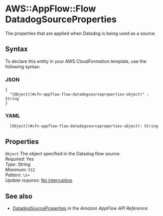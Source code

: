 # AWS::AppFlow::Flow DatadogSourceProperties<a name="aws-properties-appflow-flow-datadogsourceproperties"></a>

The properties that are applied when Datadog is being used as a source\.

## Syntax<a name="aws-properties-appflow-flow-datadogsourceproperties-syntax"></a>

To declare this entity in your AWS CloudFormation template, use the following syntax:

### JSON<a name="aws-properties-appflow-flow-datadogsourceproperties-syntax.json"></a>

```
{
  "[Object](#cfn-appflow-flow-datadogsourceproperties-object)" : String
}
```

### YAML<a name="aws-properties-appflow-flow-datadogsourceproperties-syntax.yaml"></a>

```
  [Object](#cfn-appflow-flow-datadogsourceproperties-object): String
```

## Properties<a name="aws-properties-appflow-flow-datadogsourceproperties-properties"></a>

`Object` <a name="cfn-appflow-flow-datadogsourceproperties-object"></a>
The object specified in the Datadog flow source\.  
_Required_: Yes  
_Type_: String  
_Maximum_: `512`  
_Pattern_: `\S+`  
_Update requires_: [No interruption](https://docs.aws.amazon.com/AWSCloudFormation/latest/UserGuide/using-cfn-updating-stacks-update-behaviors.html#update-no-interrupt)

## See also<a name="aws-properties-appflow-flow-datadogsourceproperties--seealso"></a>

- [DatadogSourceProperties](https://docs.aws.amazon.com/appflow/1.0/APIReference/API_DatadogSourceProperties.html) in the _Amazon AppFlow API Reference_\.
